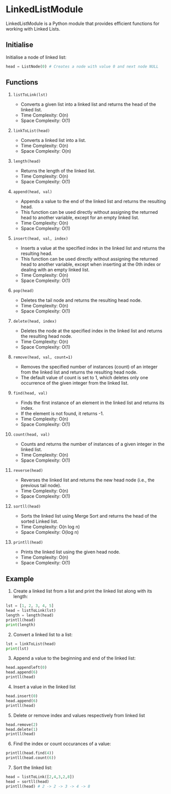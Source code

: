 # LinkedListModule

LinkedListModule is a Python module that provides efficient functions for working with Linked Lists.

## Initialise

Initialise a node of linked list:
```python
head = ListNode(0) # Creates a node with value 0 and next node NULL
```


## Functions

1. `listToLink(lst)`
   - Converts a given list into a linked list and returns the head of the linked list.
   - Time Complexity: O(n)
   - Space Complexity: O(1)

2. `linkToList(head)`
   - Converts a linked list into a list.
   - Time Complexity: O(n)
   - Space Complexity: O(n)
   
3. `length(head)`
   - Returns the length of the linked list.
   - Time Complexity: O(n)
   - Space Complexity: O(1)
   
4. `append(head, val)`
   - Appends a value to the end of the linked list and returns the resulting head.
   - This function can be used directly without assigning the returned head to another variable, except for an empty linked list.
   - Time Complexity: O(n)
   - Space Complexity: O(1)

5. `insert(head, val, index)`
   - Inserts a value at the specified index in the linked list and returns the resulting head.
   - This function can be used directly without assigning the returned head to another variable, except when inserting at the 0th index or dealing with an empty linked list.
   - Time Complexity: O(n)
   - Space Complexity: O(1)
   
6. `pop(head)`
   - Deletes the tail node and returns the resulting head node.
   - Time Complexity: O(n)
   - Space Complexity: O(1)
   
7. `delete(head, index)`
   - Deletes the node at the specified index in the linked list and returns the resulting head node.
   - Time Complexity: O(n)
   - Space Complexity: O(1)
   
8. `remove(head, val, count=1)`
   - Removes the specified number of instances (count) of an integer from the linked list and returns the resulting head node.
   - The default value of count is set to 1, which deletes only one occurrence of the given integer from the linked list.
   
9. `find(head, val)`
   - Finds the first instance of an element in the linked list and returns its index.
   - If the element is not found, it returns -1.
   - Time Complexity: O(n)
   - Space Complexity: O(1)
   
10. `count(head, val)`
    - Counts and returns the number of instances of a given integer in the linked list.
    - Time Complexity: O(n)
    - Space Complexity: O(1)

11. `reverse(head)`
    - Reverses the linked list and returns the new head node (i.e., the previous tail node).
    - Time Complexity: O(n)
    - Space Complexity: O(1)

12. `sortll(head)`
    - Sorts the linked list using Merge Sort and returns the head of the sorted Linked list.
    - Time Complexity: O(n log n)
    - Space Complexity: O(log n)

13. `printll(head)`
    - Prints the linked list using the given head node.
    - Time Complexity: O(n)
    - Space Complexity: O(1)

## Example

1. Create a linked list from a list and print the linked list along with its length:

```python
lst = [1, 2, 3, 4, 5]
head = listToLink(lst)
length = length(head)
printll(head)
print(length)
```

2. Convert a linked list to a list:

```python
lst = linkToList(head)
print(lst)
```

3. Append a value to the beginning and end of the linked list:

```python
head.appendleft(0)
head.append(6)
printll(head)
```

4. Insert a value in the linked list

```python
head.insert(0)
head.append(6)
printll(head)
```

5. Delete or remove index and values respectively from linked list

```python
head.remove(2)
head.delete(1)
printll(head)
```

6. Find the index or count occurances of a value:

```python
printll(head.find(4))
printll(head.count(6))
```

7. Sort the linked list:

```python
head = listToLink([2,4,3,2,8])
head = sortll(head)
printll(head) # 2 -> 2 -> 3 -> 4 -> 8
```